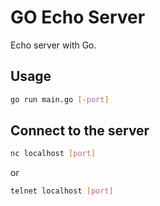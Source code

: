 # GO Echo Server

Echo server with Go.

## Usage

```bash
go run main.go [-port]
```

## Connect to the server

```bash
nc localhost [port]
```
or

```bash
telnet localhost [port]
